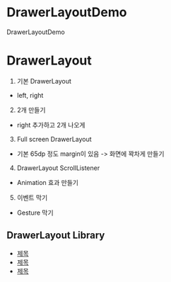 # DrawerLayoutDemo
DrawerLayoutDemo

# DrawerLayout
1. 기본 DrawerLayout
- left, right
2. 2개 만들기
- right 추가하고 2개 나오게
3. Full screen DrawerLayout
- 기본 65dp 정도 margin이 있음 -> 화면에 꽉차게 만들기
4. DrawerLayout ScrollListener
- Animation 효과 만들기
5. 이벤트 막기
- Gesture 막기

## DrawerLayout Library
- [제목]()
- [제목]()
- [제목]()